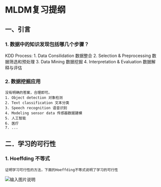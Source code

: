 # MLDM复习提纲
## 一、引言
### 1.  数据中的知识发现包括哪几个步骤？
KDD Process:
	1. Data Consilidation 数据整合
	2. Selection & Preprocessing 数据筛选和预处理
	3. Data Mining 数据挖掘
	4. Interpretation & Evaluation 数据解释与评估
### 2.  数据挖掘应用
	没有明确的答案，合理即可。
	1. Object detection 对象检测
	2. Text classification 文本分类
	3. Speech recognition 语音识别
	4. Modeling sensor data 传感器数据建模
	5. 人工智能
	6. 医疗
	7. ...
## 二．学习的可行性
### 1.  Hoeffding 不等式
	证明学习可行性的方法，下面的Hoeffding不等式说明了学习的可行性
![输入图片说明](/imgs/2023-11-03/G1LbGIeLmtkzillI.png)

